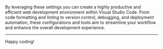 By leveraging these settings you can create a highly productive and efficient web development environment within Visual Studio Code. From code formatting and linting to version control, debugging, and deployment automation, these configurations and tools aim to streamline your workflow and enhance the overall development experience.

---

Happy coding!
